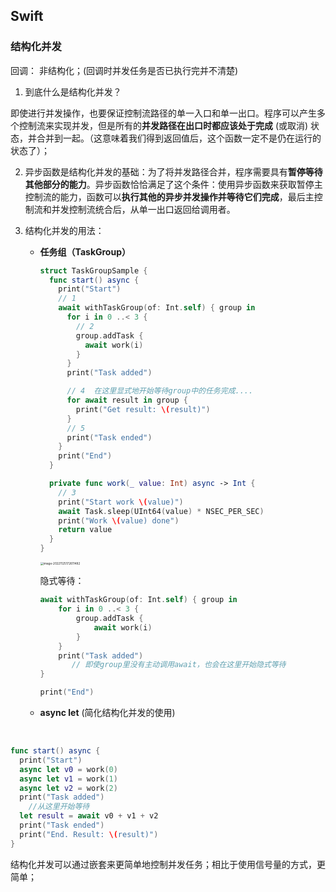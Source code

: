 ## Swift

### 结构化并发

回调： 非结构化；(回调时并发任务是否已执行完并不清楚)

1. 到底什么是结构化并发？

即使进行并发操作，也要保证控制流路径的单一入口和单一出口。程序可以产生多个控制流来实现并发，但是所有的**并发路径在出口时都应该处于完成** (或取消) 状态，并合并到一起。（这意味着我们得到返回值后，这个函数一定不是仍在运行的状态了）；

2. 异步函数是结构化并发的基础：为了将并发路径合并，程序需要具有**暂停等待其他部分的能力**。异步函数恰恰满足了这个条件：使用异步函数来获取暂停主控制流的能力，函数可以**执行其他的异步并发操作并等待它们完成**，最后主控制流和并发控制流统合后，从单一出口返回给调用者。

3. 结构化并发的用法：

   - **任务组（TaskGroup）**

     ```swift
     struct TaskGroupSample {
       func start() async {
         print("Start")
         // 1
         await withTaskGroup(of: Int.self) { group in
           for i in 0 ..< 3 {
             // 2
             group.addTask {
               await work(i)
             }
           }
           print("Task added")
     
           // 4  在这里显式地开始等待group中的任务完成....
           for await result in group {
             print("Get result: \(result)")
           }
           // 5
           print("Task ended")
         }
         print("End")
       }
     
       private func work(_ value: Int) async -> Int {
         // 3
         print("Start work \(value)")
         await Task.sleep(UInt64(value) * NSEC_PER_SEC)
         print("Work \(value) done")
         return value
       }
     }
     ```

     <img src="/Users/tianjirong/Library/Mobile Documents/com~apple~CloudDocs/笔记/assets/image-20221125172611482.png" alt="image-20221125172611482" style="zoom:33%;" />

     隐式等待：

     ```swift
     await withTaskGroup(of: Int.self) { group in
         for i in 0 ..< 3 {
             group.addTask {
                 await work(i)
             }
         }
         print("Task added")
     		// 即使group里没有主动调用await，也会在这里开始隐式等待
     }
     
     print("End")
     ```

   - **async let** (简化结构化并发的使用)

​	

```swift
func start() async {
  print("Start")
  async let v0 = work(0)
  async let v1 = work(1)
  async let v2 = work(2)
  print("Task added")
	//从这里开始等待
  let result = await v0 + v1 + v2
  print("Task ended")
  print("End. Result: \(result)")
}
```

结构化并发可以通过嵌套来更简单地控制并发任务；相比于使用信号量的方式，更简单；

